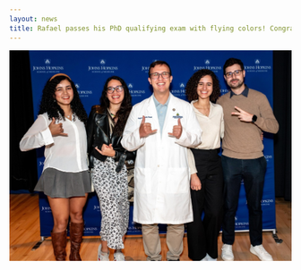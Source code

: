 ```yaml
---
layout: news
title: Rafael passes his PhD qualifying exam with flying colors! Congratulations Rafael!
---
```


<img src="/assets/news/rafael_coat_ceremony.jpg" alt="Rafael at the Graduate Coating Ceremony, which honors Ph.D. candidates who have passed their qualifying exams, transitioning from a Ph.D. student to a Ph.D. candidate" class="img-responsive">

